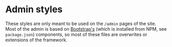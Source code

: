 # Admin styles

These styles are only meant to be used on the `/admin` pages of the site.
Most of the admin is based on [Bootstrap's](https://getbootstrap.com/) (which is installed from NPM, see `package.json`) components, so most of these files are overwrites or extensions of the framework.